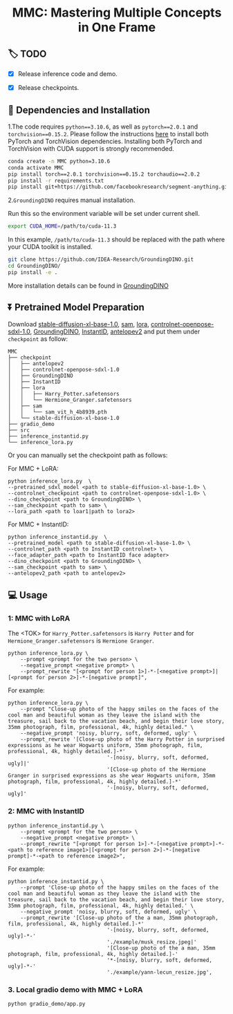 <div align="center">
<h1>MMC: Mastering Multiple Concepts in One Frame</h1>
</div>

## :label: TODO 

- [x] Release inference code and demo.
- [x] Release checkpoints.


## :wrench: Dependencies and Installation


1.The code requires `python==3.10.6`, as well as `pytorch==2.0.1` and `torchvision==0.15.2`. Please follow the instructions [here](https://pytorch.org/get-started/locally/) to install both PyTorch and TorchVision dependencies. Installing both PyTorch and TorchVision with CUDA support is strongly recommended.

```bash
conda create -n MMC python=3.10.6
conda activate MMC
pip install torch==2.0.1 torchvision==0.15.2 torchaudio==2.0.2
pip install -r requirements.txt
pip install git+https://github.com/facebookresearch/segment-anything.git
```
2.`GroundingDINO` requires manual installation. 

Run this so the environment variable will be set under current shell.
```bash
export CUDA_HOME=/path/to/cuda-11.3
```
In this example, `/path/to/cuda-11.3` should be replaced with the path where your CUDA toolkit is installed.
```bash
git clone https://github.com/IDEA-Research/GroundingDINO.git
cd GroundingDINO/
pip install -e .
```
More installation details can be found in [GroundingDINO](https://github.com/IDEA-Research/GroundingDINO#install)

## ⏬ Pretrained Model Preparation

Download [stable-diffusion-xl-base-1.0](https://huggingface.co/stabilityai/stable-diffusion-xl-base-1.0), [sam](https://dl.fbaipublicfiles.com/segment_anything/sam_vit_h_4b8939.pth), [lora](https://huggingface.co/Fucius/MMC_Lora), [controlnet-openpose-sdxl-1.0](https://huggingface.co/thibaud/controlnet-openpose-sdxl-1.0), [GroundingDINO](https://huggingface.co/ShilongLiu/GroundingDINO), [InstantID](https://huggingface.co/InstantX/InstantID/tree/main), [antelopev2](https://drive.google.com/file/d/18wEUfMNohBJ4K3Ly5wpTejPfDzp-8fI8/view?usp=sharing) and put them under `checkpoint` as follow:
```angular2html
MMC
├── checkpoint
│   ├── antelopev2
│   ├── controlnet-openpose-sdxl-1.0
│   ├── GroundingDINO
│   ├── InstantID
│   ├── lora
│   │   ├── Harry_Potter.safetensors
│   │   └── Hermione_Granger.safetensors
│   ├── sam
│   │   └── sam_vit_h_4b8939.pth
│   └── stable-diffusion-xl-base-1.0
├── gradio_demo
├── src
├── inference_instantid.py
└── inference_lora.py
```
Or you can manually set the checkpoint path as follows:

For MMC + LoRA:
```
python inference_lora.py  \
--pretrained_sdxl_model <path to stable-diffusion-xl-base-1.0> \
--controlnet_checkpoint <path to controlnet-openpose-sdxl-1.0> \
--dino_checkpoint <path to GroundingDINO> \
--sam_checkpoint <path to sam> \
--lora_path <path to loar1|path to lora2>
```
For MMC + InstantID:
```
python inference_instantid.py  \
--pretrained_model <path to stable-diffusion-xl-base-1.0> \
--controlnet_path <path to InstantID controlnet> \
--face_adapter_path <path to InstantID face adapter>
--dino_checkpoint <path to GroundingDINO> \
--sam_checkpoint <path to sam> \
--antelopev2_path <path to antelopev2>
```

## :computer: Usage

### 1: MMC with LoRA
The &lt;TOK&gt; for `Harry_Potter.safetensors` is `Harry Potter` and for `Hermione_Granger.safetensors` is `Hermione Granger`.
```
python inference_lora.py \
    --prompt <prompt for the two person> \
    --negative_prompt <negative prompt> \
    --prompt_rewrite "[<prompt for person 1>]-*-[<negative prompt>]|[<prompt for person 2>]-*-[negative prompt]",
```
For example:
```
python inference_lora.py \
    --prompt "Close-up photo of the happy smiles on the faces of the cool man and beautiful woman as they leave the island with the treasure, sail back to the vacation beach, and begin their love story, 35mm photograph, film, professional, 4k, highly detailed." \
    --negative_prompt 'noisy, blurry, soft, deformed, ugly' \
    --prompt_rewrite '[Close-up photo of the Harry Potter in surprised expressions as he wear Hogwarts uniform, 35mm photograph, film, professional, 4k, highly detailed.]-*'
                                '-[noisy, blurry, soft, deformed, ugly]|'
                                '[Close-up photo of the Hermione Granger in surprised expressions as she wear Hogwarts uniform, 35mm photograph, film, professional, 4k, highly detailed.]-*'
                                '-[noisy, blurry, soft, deformed, ugly]'
```
### 2: MMC with InstantID

```
python inference_instantid.py \
    --prompt <prompt for the two person> \
    --negative_prompt <negative prompt> \
    --prompt_rewrite "[<prompt for person 1>]-*-[<negative prompt>]-*-<path to reference image1>|[<prompt for person 2>]-*-[negative prompt]-*-<path to reference image2>",
```
For example:
```
python inference_instantid.py \
    --prompt 'Close-up photo of the happy smiles on the faces of the cool man and beautiful woman as they leave the island with the treasure, sail back to the vacation beach, and begin their love story, 35mm photograph, film, professional, 4k, highly detailed.' \
    --negative_prompt 'noisy, blurry, soft, deformed, ugly' \
    --prompt_rewrite '[Close-up photo of the a man, 35mm photograph, film, professional, 4k, highly detailed.]-*'
                                '-[noisy, blurry, soft, deformed, ugly]-*-'
                                './example/musk_resize.jpeg|'
                                '[Close-up photo of the a man, 35mm photograph, film, professional, 4k, highly detailed.]-'
                                '*-[noisy, blurry, soft, deformed, ugly]-*-'
                                './example/yann-lecun_resize.jpg',
```

### 3. Local gradio demo with MMC + LoRA
```
python gradio_demo/app.py 
```